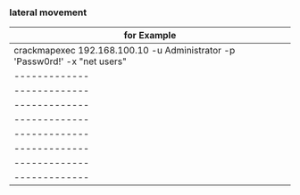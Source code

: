 ### lateral movement
| for Example |
| ------------- |
|crackmapexec 192.168.100.10 -u Administrator -p 'Passw0rd!' -x "net users" |
| ------------- |
| ------------- |
| ------------- |
| ------------- |
| ------------- |
| ------------- |
| ------------- |
| ------------- |
